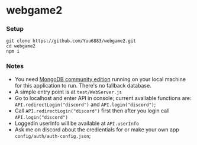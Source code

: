 # webgame2

### Setup
```
git clone https://github.com/Yuu6883/webgame2.git
cd webgame2
npm i
```

### Notes
* You need [MongoDB community edition](https://www.mongodb.com/download-center/community) running on your local machine for this application to run. There's no fallback database.
* A simple entry point is at `test/WebServer.js`
* Go to localhost and enter API in console; current available functions are: `API.redirectLogin("discord")` and `API.login("discord")`;
* Call `API.redirectLogin("discord")` first then after you login call `API.login("discord")`
* Loggedin userInfo will be available at `API.userInfo`
* Ask me on discord about the credientials for or make your own app `config/auth/auth-config.json`;
